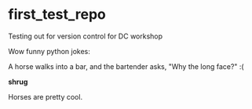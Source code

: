 # first_test_repo
Testing out for version control for DC workshop

Wow funny python jokes: 

A horse walks into a bar, and the bartender asks, "Why the long face?"
:(

**shrug**

Horses are pretty cool. 


